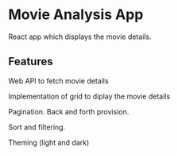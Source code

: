 # Movie Analysis App

React app which displays the movie details.

## Features

Web API to fetch movie details

Implementation of grid to diplay the movie details

Pagination. Back and forth provision.

Sort and filtering.

Theming (light and dark)


